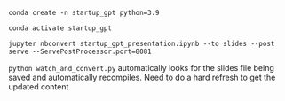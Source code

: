 `conda create -n startup_gpt python=3.9`

`conda activate startup_gpt`

`jupyter nbconvert startup_gpt_presentation.ipynb --to slides --post serve --ServePostProcessor.port=8081`

`python watch_and_convert.py` automatically looks for the slides file being saved and automatically recompiles.
Need to do a hard refresh to get the updated content

